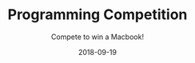 ---
title: Programming Competition
subtitle: Compete to win a Macbook!
layout: default
modal-id: 2
date: 2018-09-19
img: macbook.jpg
thumbnail: macbook-thumbnail.jpg
alt: image-alt
project-date: September 2018
client: none
category: competitions
category-link: competitions
description: Lorem ipsum dolor sit amet, usu cu alterum nominavi lobortis. At duo novum diceret. Tantas apeirian vix et, usu sanctus postulant inciderint ut, populo diceret necessitatibus in vim. Cu eum dicam feugiat noluisse.

---